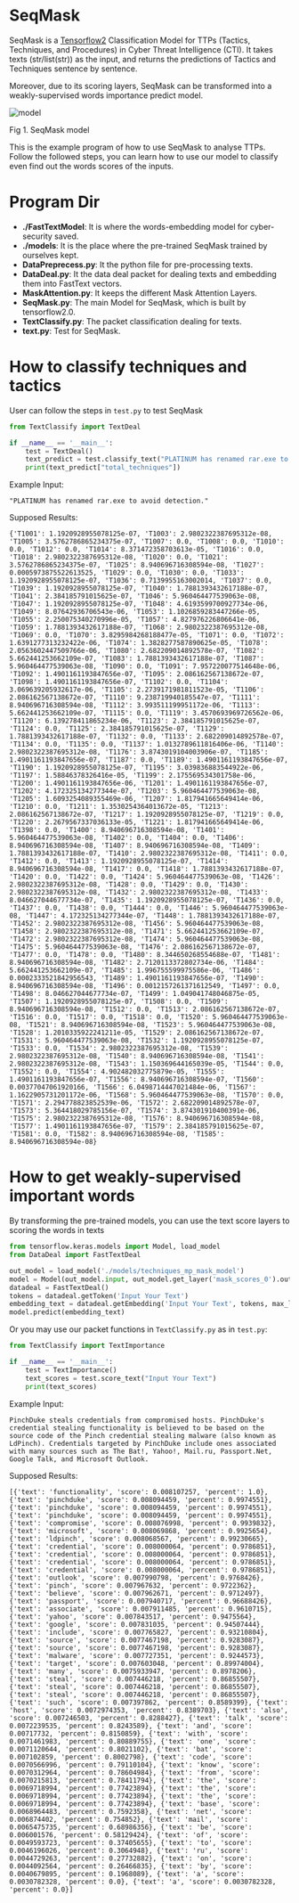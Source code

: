 # SeqMask
SeqMask is a [Tensorflow2](https://tensorflow.google.cn/versions) Classification Model for 
TTPs (Tactics, Techniques, and Procedures) in Cyber Threat Intelligence (CTI).
It takes texts (str/list(str)) as the input, and returns the predictions of Tactics and Techniques sentence by sentence.

Moreover, due to its scoring layers, SeqMask can be transformed into a weakly-supervised words importance predict model.

![model](imgs/multi-layer-model.png)

Fig 1. SeqMask model

This is the example program of how to use SeqMask to analyse TTPs. 
Follow the followed steps, you can learn how to use our model to classify even find out the words scores of the inputs.

# Program Dir
- **./FastTextModel**: It is where the words-embedding model for cyber-security saved.
- **./models**: It is the place where the pre-trained SeqMask trained by ourselves kept.
- **DataPreprecess.py**: It the python file for pre-processing texts.
- **DataDeal.py**: It the data deal packet for dealing texts and embedding them into FastText vectors.
- **MaskAttention.py**: It keeps the different Mask Attention Layers.
- **SeqMask.py**: The main Model for SeqMask, which is built by tensorflow2.0. 
- **TextClassify.py**: The packet classification dealing for texts.
- **text.py**: Test for SeqMask.

# How to classify techniques and tactics
User can follow the steps in `test.py` to test SeqMask
```python
from TextClassify import TextDeal

if __name__ == '__main__':
    test = TextDeal()
    text_predict = test.classify_text("PLATINUM has renamed rar.exe to avoid detection.")
    print(text_predict["total_techniques"])
```
Example Input:
```
"PLATINUM has renamed rar.exe to avoid detection."
```
Supposed Results:
```
{'T1001': 1.1920928955078125e-07, 'T1003': 2.9802322387695312e-08, 'T1005': 3.5762786865234375e-07, 'T1007': 0.0, 'T1008': 0.0, 'T1010': 0.0, 'T1012': 0.0, 'T1014': 8.371472358703613e-05, 'T1016': 0.0, 'T1018': 2.9802322387695312e-08, 'T1020': 0.0, 'T1021': 3.5762786865234375e-07, 'T1025': 8.940696716308594e-08, 'T1027': 0.0005973875522613525, 'T1029': 0.0, 'T1030': 0.0, 'T1033': 1.1920928955078125e-07, 'T1036': 0.7139955163002014, 'T1037': 0.0, 'T1039': 1.1920928955078125e-07, 'T1040': 1.7881393432617188e-07, 'T1041': 2.384185791015625e-07, 'T1046': 5.960464477539063e-08, 'T1047': 1.1920928955078125e-07, 'T1048': 4.6193599700927734e-06, 'T1049': 8.07642936706543e-06, 'T1053': 1.1026859283447266e-05, 'T1055': 2.250075340270996e-05, 'T1057': 4.827976226806641e-06, 'T1059': 1.7881393432617188e-07, 'T1068': 2.9802322387695312e-08, 'T1069': 0.0, 'T1070': 3.8295984268188477e-05, 'T1071': 0.0, 'T1072': 1.6391277313232422e-06, 'T1074': 1.3828277587890625e-05, 'T1078': 2.0563602447509766e-06, 'T1080': 2.682209014892578e-07, 'T1082': 5.662441253662109e-07, 'T1083': 1.7881393432617188e-07, 'T1087': 5.960464477539063e-08, 'T1090': 0.0, 'T1091': 7.957220077514648e-06, 'T1092': 1.4901161193847656e-07, 'T1095': 2.086162567138672e-07, 'T1098': 1.4901161193847656e-07, 'T1102': 0.0, 'T1104': 3.069639205932617e-06, 'T1105': 2.2739171981811523e-05, 'T1106': 2.086162567138672e-07, 'T1110': 9.238719940185547e-07, 'T1111': 8.940696716308594e-08, 'T1112': 3.993511199951172e-06, 'T1113': 5.662441253662109e-07, 'T1115': 0.0, 'T1119': 3.4570693969726562e-06, 'T1120': 6.139278411865234e-06, 'T1123': 2.384185791015625e-07, 'T1124': 0.0, 'T1125': 2.384185791015625e-07, 'T1129': 1.7881393432617188e-07, 'T1132': 0.0, 'T1133': 2.682209014892578e-07, 'T1134': 0.0, 'T1135': 0.0, 'T1137': 1.0132789611816406e-06, 'T1140': 2.9802322387695312e-08, 'T1176': 3.8743019104003906e-07, 'T1185': 1.4901161193847656e-07, 'T1187': 0.0, 'T1189': 1.4901161193847656e-07, 'T1190': 1.1920928955078125e-07, 'T1195': 3.039836883544922e-06, 'T1197': 1.58846378326416e-05, 'T1199': 2.175569534301758e-06, 'T1200': 1.4901161193847656e-06, 'T1201': 1.4901161193847656e-07, 'T1202': 4.172325134277344e-07, 'T1203': 5.960464477539063e-08, 'T1205': 1.6093254089355469e-06, 'T1207': 1.817941665649414e-06, 'T1210': 0.0, 'T1211': 1.3530254364013672e-05, 'T1213': 2.086162567138672e-07, 'T1217': 1.1920928955078125e-07, 'T1219': 0.0, 'T1220': 2.2679567337036133e-05, 'T1221': 1.817941665649414e-06, 'T1398': 0.0, 'T1400': 8.940696716308594e-08, 'T1401': 5.960464477539063e-08, 'T1402': 0.0, 'T1404': 0.0, 'T1406': 8.940696716308594e-08, 'T1407': 8.940696716308594e-08, 'T1409': 1.7881393432617188e-07, 'T1410': 2.9802322387695312e-08, 'T1411': 0.0, 'T1412': 0.0, 'T1413': 1.1920928955078125e-07, 'T1414': 8.940696716308594e-08, 'T1417': 0.0, 'T1418': 1.7881393432617188e-07, 'T1420': 0.0, 'T1422': 0.0, 'T1424': 5.960464477539063e-08, 'T1426': 2.9802322387695312e-08, 'T1428': 0.0, 'T1429': 0.0, 'T1430': 2.9802322387695312e-08, 'T1432': 2.9802322387695312e-08, 'T1433': 8.046627044677734e-07, 'T1435': 1.1920928955078125e-07, 'T1436': 0.0, 'T1437': 0.0, 'T1438': 0.0, 'T1444': 0.0, 'T1446': 5.960464477539063e-08, 'T1447': 4.172325134277344e-07, 'T1448': 1.7881393432617188e-07, 'T1452': 2.9802322387695312e-08, 'T1456': 5.960464477539063e-08, 'T1458': 2.9802322387695312e-08, 'T1471': 5.662441253662109e-07, 'T1472': 2.9802322387695312e-08, 'T1474': 5.960464477539063e-08, 'T1475': 5.960464477539063e-08, 'T1476': 2.086162567138672e-07, 'T1477': 0.0, 'T1478': 0.0, 'T1480': 8.344650268554688e-07, 'T1481': 8.940696716308594e-08, 'T1482': 2.7120113372802734e-06, 'T1484': 5.662441253662109e-07, 'T1485': 1.996755599975586e-06, 'T1486': 0.0002333521842956543, 'T1489': 1.4901161193847656e-07, 'T1490': 8.940696716308594e-08, 'T1496': 0.0012157261371612549, 'T1497': 0.0, 'T1498': 8.046627044677734e-07, 'T1499': 1.049041748046875e-05, 'T1507': 1.1920928955078125e-07, 'T1508': 0.0, 'T1509': 8.940696716308594e-08, 'T1512': 0.0, 'T1513': 2.086162567138672e-07, 'T1516': 0.0, 'T1517': 0.0, 'T1518': 0.0, 'T1520': 5.960464477539063e-08, 'T1521': 8.940696716308594e-08, 'T1523': 5.960464477539063e-08, 'T1528': 1.2010335922241211e-05, 'T1529': 2.086162567138672e-07, 'T1531': 5.960464477539063e-08, 'T1532': 1.1920928955078125e-07, 'T1533': 0.0, 'T1534': 2.9802322387695312e-08, 'T1539': 2.9802322387695312e-08, 'T1540': 8.940696716308594e-08, 'T1541': 2.9802322387695312e-08, 'T1543': 1.150369644165039e-05, 'T1544': 0.0, 'T1552': 0.0, 'T1554': 4.902482032775879e-05, 'T1555': 1.4901161193847656e-07, 'T1556': 8.940696716308594e-07, 'T1560': 0.00377047061920166, 'T1566': 6.0498714447021484e-06, 'T1567': 1.1622905731201172e-06, 'T1568': 5.960464477539063e-08, 'T1570': 0.0, 'T1571': 2.294778823852539e-06, 'T1572': 2.682209014892578e-07, 'T1573': 5.364418029785156e-07, 'T1574': 3.874301910400391e-06, 'T1575': 2.9802322387695312e-08, 'T1576': 8.940696716308594e-08, 'T1577': 1.4901161193847656e-07, 'T1579': 2.384185791015625e-07, 'T1581': 0.0, 'T1582': 8.940696716308594e-08, 'T1585': 8.940696716308594e-08}
```

# How to get weakly-supervised important words
By transforming the pre-trained models, you can use the text score layers to scoring the words in texts

```python
from tensorflow.keras.models import Model, load_model
from DataDeal import FastTextDeal

out_model = load_model('./models/techniques_mp_mask_model')
model = Model(out_model.input, out_model.get_layer('mask_scores_0').output)
datadeal = FastTextDeal()
tokens = datadeal.getToken('Input Your Text')
embedding_text = datadeal.getEmbedding('Input Your Text', tokens, max_len=128)
model.predict(embedding_text)
```

Or you may use our packet functions in `TextClassify.py` as in `test.py`:
```python
from TextClassify import TextImportance

if __name__ == '__main__':
    test = TextImportance()
    text_scores = test.score_text("Input Your Text")
    print(text_scores)
```

Example Input:
```
PinchDuke steals credentials from compromised hosts. PinchDuke's credential stealing functionality is believed to be based on the source code of the Pinch credential stealing malware (also known as LdPinch). Credentials targeted by PinchDuke include ones associated with many sources such as The Bat!, Yahoo!, Mail.ru, Passport.Net, Google Talk, and Microsoft Outlook.
```

Supposed Results:
```
[{'text': 'functionality', 'score': 0.008107257, 'percent': 1.0}, {'text': 'pinchduke', 'score': 0.008094459, 'percent': 0.9974551}, {'text': 'pinchduke', 'score': 0.008094459, 'percent': 0.9974551}, {'text': 'pinchduke', 'score': 0.008094459, 'percent': 0.9974551}, {'text': 'compromise', 'score': 0.008076998, 'percent': 0.9939832}, {'text': 'microsoft', 'score': 0.008069868, 'percent': 0.9925654}, {'text': 'ldpinch', 'score': 0.008068567, 'percent': 0.99230665}, {'text': 'credential', 'score': 0.008000064, 'percent': 0.9786851}, {'text': 'credential', 'score': 0.008000064, 'percent': 0.9786851}, {'text': 'credential', 'score': 0.008000064, 'percent': 0.9786851}, {'text': 'credential', 'score': 0.008000064, 'percent': 0.9786851}, {'text': 'outlook', 'score': 0.007990798, 'percent': 0.9768426}, {'text': 'pinch', 'score': 0.007967632, 'percent': 0.9722362}, {'text': 'believe', 'score': 0.007962671, 'percent': 0.9712497}, {'text': 'passport', 'score': 0.007940717, 'percent': 0.96688426}, {'text': 'associate', 'score': 0.007911485, 'percent': 0.9610715}, {'text': 'yahoo', 'score': 0.007843517, 'percent': 0.9475564}, {'text': 'google', 'score': 0.007831035, 'percent': 0.94507444}, {'text': 'include', 'score': 0.007765827, 'percent': 0.93210804}, {'text': 'source', 'score': 0.0077467198, 'percent': 0.9283087}, {'text': 'source', 'score': 0.0077467198, 'percent': 0.9283087}, {'text': 'malware', 'score': 0.007727351, 'percent': 0.9244573}, {'text': 'target', 'score': 0.007603048, 'percent': 0.89974004}, {'text': 'many', 'score': 0.0075933947, 'percent': 0.8978206}, {'text': 'steal', 'score': 0.007446218, 'percent': 0.86855507}, {'text': 'steal', 'score': 0.007446218, 'percent': 0.86855507}, {'text': 'steal', 'score': 0.007446218, 'percent': 0.86855507}, {'text': 'such', 'score': 0.007397862, 'percent': 0.8589399}, {'text': 'host', 'score': 0.0072974353, 'percent': 0.8389703}, {'text': 'also', 'score': 0.007246503, 'percent': 0.8288427}, {'text': 'talk', 'score': 0.0072239535, 'percent': 0.8243589}, {'text': 'and', 'score': 0.00717732, 'percent': 0.8150859}, {'text': 'with', 'score': 0.0071461983, 'percent': 0.80889755}, {'text': 'one', 'score': 0.0071120644, 'percent': 0.8021102}, {'text': 'bat', 'score': 0.007102859, 'percent': 0.8002798}, {'text': 'code', 'score': 0.0070566996, 'percent': 0.79110104}, {'text': 'know', 'score': 0.0070312964, 'percent': 0.78604984}, {'text': 'from', 'score': 0.0070215813, 'percent': 0.78411794}, {'text': 'the', 'score': 0.0069718994, 'percent': 0.77423894}, {'text': 'the', 'score': 0.0069718994, 'percent': 0.77423894}, {'text': 'the', 'score': 0.0069718994, 'percent': 0.77423894}, {'text': 'base', 'score': 0.0068964483, 'percent': 0.7592358}, {'text': 'net', 'score': 0.006874402, 'percent': 0.754852}, {'text': 'mail', 'score': 0.0065475735, 'percent': 0.68986356}, {'text': 'be', 'score': 0.006001576, 'percent': 0.58129424}, {'text': 'of', 'score': 0.0049593723, 'percent': 0.37405655}, {'text': 'to', 'score': 0.0046196026, 'percent': 0.3064948}, {'text': 'ru', 'score': 0.0044729263, 'percent': 0.27732882}, {'text': 'on', 'score': 0.0044092564, 'percent': 0.26466835}, {'text': 'by', 'score': 0.0040679895, 'percent': 0.1968089}, {'text': 'a', 'score': 0.0030782328, 'percent': 0.0}, {'text': 'a', 'score': 0.0030782328, 'percent': 0.0}]
```